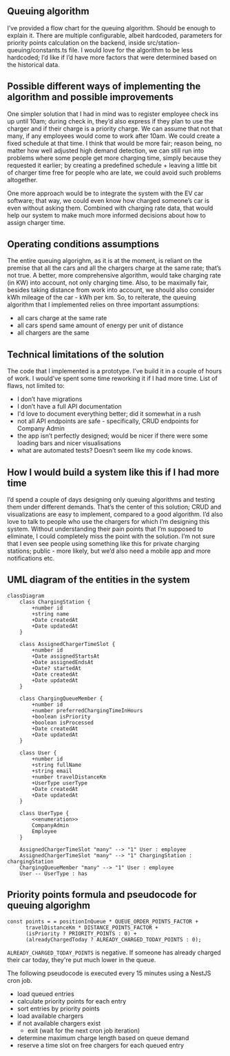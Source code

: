 ## Queuing algorithm

I’ve provided a flow chart for the queuing algorithm.
Should be enough to explain it.
There are multiple configurable, albeit hardcoded, parameters for priority points calculation on the backend, inside src/station-queuing/constants.ts file.
I would love for the algorithm to be less hardcoded; I’d like if I’d have more factors that were determined based on the historical data.


## Possible different ways of implementing the algorithm and possible improvements

One simpler solution that I had in mind was to register employee check ins up until 10am;
during check in, they’d also express if they plan to use the charger and if their charge is a priority charge.
We can assume that not that many, if any employees would come to work after 10am.
We could create a fixed schedule at that time.
I think that would be more fair; reason being, no matter how well adjusted high demand detection, we can still run into problems where some people get more charging time,
simply because they requested it earlier; by creating a predefined schedule + leaving a little bit of charger time free for people who are late, we could avoid such problems altogether.

One more approach would be to integrate the system with the EV car software; that way, we could even know how charged someone’s car is even without asking them.
Combined with charging rate data, that would help our system to make much more informed decisions about how to assign charger time.

## Operating conditions assumptions

The entire queuing algorighm, as it is at the moment, is reliant on the premise that all the cars and all the chargers charge at the same rate; that’s not true. 
A better, more comprehensive algorithm, would take charging rate (in KW) into account, not only charging time.
Also, to be maximally fair, besides taking distance from work into account, we should also consider kWh mileage of the car - kWh per km.
So, to reiterate, the queuing algorithm that I implemented relies on three important assumptions:
- all cars charge at the same rate
- all cars spend same amount of energy per unit of distance
- all chargers are the same

## Technical limitations of the solution

The code that I implemented is a prototype.
I’ve build it in a couple of hours of work.
I would’ve spent some time reworking it if I had more time.
List of flaws, not limited to:
- I don’t have migrations
- I don’t have a full API documentation
- I'd love to document everything better; did it somewhat in a rush
- not all API endpoints are safe - specifically, CRUD endpoints for Company Admin
- the app isn’t perfectly designed; would be nicer if there were some loading bars and nicer visualisations
- what are automated tests? Doesn’t seem like my code knows.


## How I would build a system like this if I had more time

I’d spend a couple of days designing only queuing algorithms and testing them under different demands.
That’s the center of this solution; CRUD and visualizations are easy to implement, compared to a good algorithm.
I’d also love to talk to people who use the chargers for which I’m designing this system.
Without understanding their pain points that I’m supposed to eliminate, I could completely miss the point with the solution.
I’m not sure that I even see people using something like this for private charging stations; public - more likely, but we’d also need a mobile app and more notifications etc.

## UML diagram of the entities in the system
```mermaid
classDiagram
    class ChargingStation {
        +number id
        +string name
        +Date createdAt
        +Date updatedAt
    }

    class AssignedChargerTimeSlot {
        +number id
        +Date assignedStartsAt
        +Date assignedEndsAt
        +Date? startedAt
        +Date createdAt
        +Date updatedAt
    }

    class ChargingQueueMember {
        +number id
        +number preferredChargingTimeInHours
        +boolean isPriority
        +boolean isProcessed
        +Date createdAt
        +Date updatedAt
    }

    class User {
        +number id
        +string fullName
        +string email
        +number travelDistanceKm
        +UserType userType
        +Date createdAt
        +Date updatedAt
    }

    class UserType {
        <<enumeration>>
        CompanyAdmin
        Employee
    }

    AssignedChargerTimeSlot "many" --> "1" User : employee
    AssignedChargerTimeSlot "many" --> "1" ChargingStation : chargingStation
    ChargingQueueMember "many" --> "1" User : employee
    User -- UserType : has
```

## Priority points formula and pseudocode for queuing algorighm

```
const points = = positionInQueue * QUEUE_ORDER_POINTS_FACTOR +
      travelDistanceKm * DISTANCE_POINTS_FACTOR +
      (isPriority ? PRIORITY_POINTS : 0) +
      (alreadyChargedToday ? ALREADY_CHARGED_TODAY_POINTS : 0);
```

`ALREADY_CHARGED_TODAY_POINTS` is negative. If someone has already charged their car today, they're put much lower in the queue.

The following pseudocode is executed every 15 minutes using a NestJS cron job.

- load queued entries
- calculate priority points for each entry
- sort entries by priority points
- load available chargers
- if not available chargers exist
    - exit (wait for the next cron job iteration)
 - determine maximum charge length based on queue demand
 - reserve a time slot on free chargers for each queued entry
  
